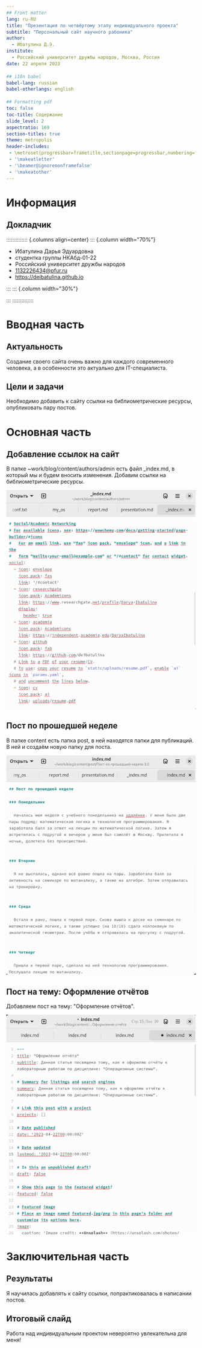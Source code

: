 ```yaml
---
## Front matter
lang: ru-RU
title: "Презентация по четвёртому этапу индивидуального проекта"
subtitle: "Персональный сайт научного рабоника"
author:
  - Ибатулина Д.Э.
institute:
  - Российский университет дружбы народов, Москва, Россия
date: 22 апреля 2023

## i18n babel
babel-lang: russian
babel-otherlangs: english

## Formatting pdf
toc: false
toc-title: Содержание
slide_level: 2
aspectratio: 169
section-titles: true
theme: metropolis
header-includes:
 - \metroset{progressbar=frametitle,sectionpage=progressbar,numbering=fraction}
 - '\makeatletter'
 - '\beamer@ignorenonframefalse'
 - '\makeatother'
---
```


# Информация

## Докладчик

:::::::::::::: {.columns align=center}
::: {.column width="70%"}

  * Ибатулина Дарья Эдуардовна
  * студентка группы НКАбд-01-22
  * Российский университет дружбы народов
  * [1132226434@pfur.ru](mailto:1132226434@pfur.ru)
  * <https://deibatulina.github.io>

:::
::: {.column width="30%"}


:::
::::::::::::::

# Вводная часть

## Актуальность

  Создание своего сайта очень важно для каждого современного человека, а в особенности это актуально для IT-специалиста.

## Цели и задачи

  Необходимо добавить к сайту ссылки на библиометрические ресурсы, опубликовать пару постов.

# Основная часть

## Добавление ссылок на сайт

  В папке ~work/blog/content/authors/admin есть файл _index.md, в который мы и будем вносить изменения. Добавим ссылки на библиометрические ресурсы.
  
![](image/1.png)

## Пост по прошедшей неделе

  В папке content есть папка post, в ней находятся папки для публикаций. В ней и создаём новую папку для поста.
  
![](image/2.png)

## Пост на тему: Оформление отчётов

  Добавляем пост на тему: "Оформление отчётов".
  
![](image/3.png)

# Заключительная часть

## Результаты

  Я научилась добавлять к сайту ссылки, попрактиковалась в написании постов.

## Итоговый слайд

  Работа над индивидуальным проектом невероятно увлекательна для меня!

